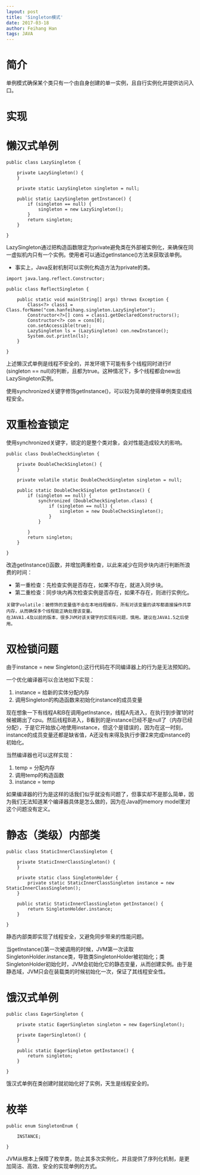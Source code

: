 ```yaml
---
layout: post
title: 'Singleton模式'
date: 2017-03-18
author: Feihang Han
tags: JAVA
---
```


# 简介

单例模式确保某个类只有一个由自身创建的单一实例，且自行实例化并提供访问入口。

# 实现

# 懒汉式单例

```
public class LazySingleton {

    private LazySingleton() {
    }

    private static LazySingleton singleton = null;

    public static LazySingleton getInstance() {
        if (singleton == null) {
            singleton = new LazySingleton();
        }
        return singleton;
    }

}
```

LazySingleton通过把构造函数限定为private避免类在外部被实例化，来确保在同一虚拟机内只有一个实例。使用者可以通过getInstance\(\)方法来获取该单例。

* 事实上，Java反射机制可以实例化构造方法为private的类。

```
import java.lang.reflect.Constructor;

public class ReflectSingleton {

    public static void main(String[] args) throws Exception {
        Class<?> class1 = Class.forName("com.hanfeihang.singleton.LazySingleton");
        Constructor<?>[] cons = class1.getDeclaredConstructors();
        Constructor<?> con = cons[0];
        con.setAccessible(true);
        LazySingleton ls = (LazySingleton) con.newInstance();
        System.out.println(ls);
    }

}
```

上述懒汉式单例是线程不安全的，并发环境下可能有多个线程同时进行if \(singleton == null\)的判断，且都为true。这种情况下，多个线程都会new出LazySingleton实例。

使用synchronized关键字修饰getInstance\(\)，可以较为简单的使得单例类变成线程安全。

# 双重检查锁定

使用synchronized关键字，锁定的是整个类对象，会对性能造成较大的影响。

```
public class DoubleCheckSingleton {

    private DoubleCheckSingleton() {
    }

    private volatile static DoubleCheckSingleton singleton = null;

    public static DoubleCheckSingleton getInstance() {
        if (singleton == null) {
            synchronized (DoubleCheckSingleton.class) {
                if (singleton == null) {
                    singleton = new DoubleCheckSingleton();
                }
            }

        }
        return singleton;
    }

}
```

改造getInstance\(\)函数，并增加两重检查，以此来减少在同步块内进行判断所浪费的时间：

* 第一重检查：先检查实例是否存在，如果不存在，就进入同步块。
* 第二重检查：同步块内再次检查实例是否存在，如果不存在，则进行实例化。

```
关键字volatile：被修饰的变量值不会在本地线程缓存，所有对该变量的读写都直接操作共享内存，从而确保多个线程能正确处理该变量。
在JAVA1.4及以前的版本，很多JVM对该关键字的实现有问题，慎用。建议在JAVA1.5之后使用。
```

# 双检锁问题

由于instance = new Singleton\(\);这行代码在不同编译器上的行为是无法预知的。

一个优化编译器可以合法地如下实现：

1. instance = 给新的实体分配内存
2. 调用Singleton的构造函数来初始化instance的成员变量

现在想象一下有线程A和B在调用getInstance，线程A先进入，在执行到步骤1的时候被踢出了cpu。然后线程B进入，B看到的是instance已经不是null了（内存已经分配），于是它开始放心地使用instance，但这个是错误的，因为在这一时刻，instance的成员变量还都是缺省值，A还没有来得及执行步骤2来完成instance的初始化。

当然编译器也可以这样实现：

1. temp = 分配内存
2. 调用temp的构造函数
3. instance = temp

如果编译器的行为是这样的话我们似乎就没有问题了，但事实却不是那么简单，因为我们无法知道某个编译器具体是怎么做的，因为在Java的memory model里对这个问题没有定义。

# 静态（类级）内部类

```
public class StaticInnerClassSingleton {

    private StaticInnerClassSingleton() {
    }

    private static class SingletonHolder {
        private static StaticInnerClassSingleton instance = new StaticInnerClassSingleton();
    }

    public static StaticInnerClassSingleton getInstance() {
        return SingletonHolder.instance;
    }

}
```

静态内部类即实现了线程安全，又避免同步带来的性能问题。

当getInstance\(\)第一次被调用的时候，JVM第一次读取SingletonHolder.instance类，导致类SingletonHolder被初始化；类SingletonHolder初始化时，JVM会初始化它的静态变量，从而创建实例。由于是静态域，JVM只会在装载类的时候初始化一次，保证了其线程安全性。

# 饿汉式单例

```
public class EagerSingleton {

    private static EagerSingleton singleton = new EagerSingleton();

    private EagerSingleton() {
    }

    public static EagerSingleton getInstance() {
        return singleton;
    }

}
```

饿汉式单例在类创建时就初始化好了实例，天生是线程安全的。

# 枚举

```
public enum SingletonEnum {

    INSTANCE;

}
```

JVM从根本上保障了枚举类，防止其多次实例化，并且提供了序列化机制，是更加简洁、高效、安全的实现单例的方式。

